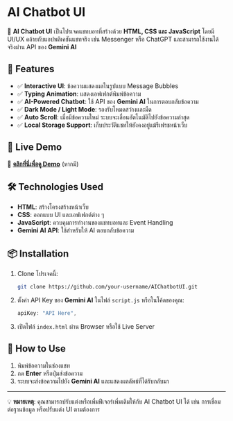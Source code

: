 # AI Chatbot UI

🚀 **AI Chatbot UI** เป็นโปรเจคแชทบอทที่สร้างด้วย **HTML, CSS และ JavaScript** โดยมี UI/UX คล้ายกับแอปพลิเคชันแชทจริง เช่น Messenger หรือ ChatGPT และสามารถใช้งานได้จริงผ่าน API ของ **Gemini AI**

## 🎯 Features
- ✅ **Interactive UI**: ข้อความแสดงผลในรูปแบบ Message Bubbles
- ✅ **Typing Animation**: แสดงเอฟเฟกต์พิมพ์ข้อความ
- ✅ **AI-Powered Chatbot**: ใช้ API ของ **Gemini AI** ในการตอบกลับข้อความ
- ✅ **Dark Mode / Light Mode**: รองรับโหมดสว่างและมืด
- ✅ **Auto Scroll**: เมื่อมีข้อความใหม่ ระบบจะเลื่อนอัตโนมัติไปยังข้อความล่าสุด
- ✅ **Local Storage Support**: เก็บประวัติแชทให้ยังคงอยู่แม้รีเฟรชหน้าเว็บ

## 🚀 Live Demo
🔗 **[คลิกที่นี่เพื่อดู Demo](https://your-demo-link.com/)** (หากมี)

## 🛠️ Technologies Used
- **HTML**: สร้างโครงสร้างหน้าเว็บ
- **CSS**: ออกแบบ UI และเอฟเฟกต์ต่าง ๆ
- **JavaScript**: ควบคุมการทำงานของแชทบอทและ Event Handling
- **Gemini AI API**: ใช้สำหรับให้ AI ตอบกลับข้อความ

## 📦 Installation
1. Clone โปรเจคนี้:
   ```bash
   git clone https://github.com/your-username/AIChatbotUI.git
   ```
2. ตั้งค่า API Key ของ **Gemini AI** ในไฟล์ `script.js` หรือในโค้ดของคุณ:
   ```javascript
   apiKey: "API Here",
   ```
3. เปิดไฟล์ `index.html` ผ่าน Browser หรือใช้ Live Server

## 🚀 How to Use
1. พิมพ์ข้อความในช่องแชท
2. กด **Enter** หรือปุ่มส่งข้อความ
3. ระบบจะส่งข้อความไปยัง **Gemini AI** และแสดงผลลัพธ์ที่ได้รับกลับมา

---
💡 **หมายเหตุ**: คุณสามารถปรับแต่งหรือเพิ่มฟีเจอร์เพิ่มเติมให้กับ AI Chatbot UI ได้ เช่น การเชื่อมต่อฐานข้อมูล หรือปรับแต่ง UI ตามต้องการ


